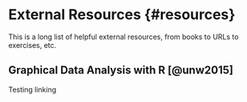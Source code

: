 # External Resources {#resources}

This is a long list of helpful external resources, from books to URLs to exercises, etc.

## **Graphical Data Analysis with R** [@unw2015]

Testing linking
